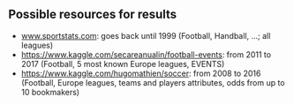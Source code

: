 Possible resources for results
-------------------------------
- www.sportstats.com: goes back until 1999 (Football, Handball, ...; all leagues)
- https://www.kaggle.com/secareanualin/football-events: from 2011 to 2017 (Football, 5 most known Europe leagues, EVENTS)
- https://www.kaggle.com/hugomathien/soccer: from 2008 to 2016 (Football, Europe leagues, teams and players attributes, odds from up to 10 bookmakers)

